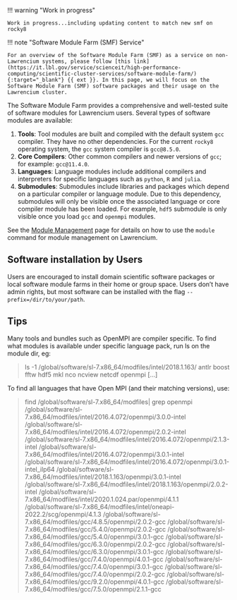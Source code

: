 !!! warning "Work in progress"

    Work in progress...including updating content to match new smf on rocky8

!!! note "Software Module Farm (SMF) Service"

    For an overview of the Software Module Farm (SMF) as a service on non-Lawrencium systems, please follow [this link](https://it.lbl.gov/service/scienceit/high-performance-computing/scientific-cluster-services/software-module-farm/){:target="_blank"} {{ ext }}. In this page, we will focus on the Software Module Farm (SMF) software packages and their usage on the Lawrencium cluster.


The Software Module Farm provides a comprehensive and well-tested suite of software modules for Lawrencium users. Several types of software modules are available:

1. **Tools**: Tool modules are built and compiled with the default system `gcc` compiler. They have no other dependencies. For the current `rocky8` operating system, the `gcc` system compiler is `gcc@8.5.0`.
3. **Core Compilers**: Other common compilers and newer versions of `gcc`; for example: `gcc@11.4.0`.
2. **Languages**: Language modules include additional compilers and interpreters for specific languages such as `python`, `R` and `julia`.
3. **Submodules**: Submodules include libraries and packages which depend on a particular compiler or language module. Due to this dependency, submodules will only be visible once the associated language or core compiler module has been loaded. For example, `hdf5` submodule is only visible once you load `gcc` and `openmpi` modules.

See the [Module Management](module-management.md) page for details on how to use the `module` command for module management on Lawrencium.

## Software installation by Users

Users are encouraged to install domain scientific software packages or local software module farms in their home or group space. Users don’t have admin rights, but most software can be installed with the flag `--prefix=/dir/to/your/path`.

## Tips

Many tools and bundles such as OpenMPI are compiler specific.  To find what modules is available under specific language pack, run ls on the module dir, eg:
>  ls -1 /global/software/sl-7.x86_64/modfiles/intel/2018.1.163/ antlr boost fftw hdf5 mkl nco ncview netcdf openmpi […]
 
To find all languages that have Open MPI (and their matching versions), use:
> find /global/software/sl-7.x86_64/modfiles| grep openmpi
/global/software/sl-7.x86_64/modfiles/intel/2016.4.072/openmpi/3.0.0-intel /global/software/sl-7.x86_64/modfiles/intel/2016.4.072/openmpi/2.0.2-intel /global/software/sl-7.x86_64/modfiles/intel/2016.4.072/openmpi/2.1.3-intel /global/software/sl-7.x86_64/modfiles/intel/2016.4.072/openmpi/3.0.1-intel /global/software/sl-7.x86_64/modfiles/intel/2016.4.072/openmpi/3.0.1-intel_ilp64 /global/software/sl-7.x86_64/modfiles/intel/2018.1.163/openmpi/3.0.1-intel /global/software/sl-7.x86_64/modfiles/intel/2018.1.163/openmpi/2.0.2-intel /global/software/sl-7.x86_64/modfiles/intel/2020.1.024.par/openmpi/4.1.1 /global/software/sl-7.x86_64/modfiles/intel/oneapi-2022.2/scg/openmpi/4.1.3 /global/software/sl-7.x86_64/modfiles/gcc/4.8.5/openmpi/2.0.2-gcc /global/software/sl-7.x86_64/modfiles/gcc/5.4.0/openmpi/2.0.2-gcc /global/software/sl-7.x86_64/modfiles/gcc/5.4.0/openmpi/3.0.1-gcc /global/software/sl-7.x86_64/modfiles/gcc/6.3.0/openmpi/2.0.2-gcc /global/software/sl-7.x86_64/modfiles/gcc/6.3.0/openmpi/3.0.1-gcc /global/software/sl-7.x86_64/modfiles/gcc/7.4.0/openmpi/4.0.1-gcc /global/software/sl-7.x86_64/modfiles/gcc/7.4.0/openmpi/3.0.1-gcc /global/software/sl-7.x86_64/modfiles/gcc/7.4.0/openmpi/2.0.2-gcc /global/software/sl-7.x86_64/modfiles/gcc/9.2.0/openmpi/4.0.1-gcc /global/software/sl-7.x86_64/modfiles/gcc/7.5.0/openmpi/2.1.1-gcc